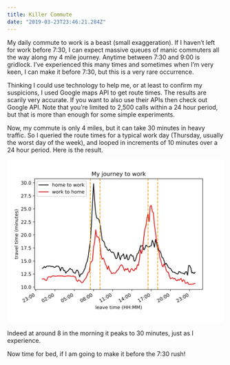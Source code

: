 ```yaml
---
title: Killer Commute
date: "2019-03-23T23:46:21.284Z"
---
```


My daily commute to work is a beast (small exaggeration). If I haven’t left for work before 7:30, I can expect massive queues of manic commuters all the way along my 4 mile journey. Anytime between 7:30 and 9:00 is gridlock. I’ve experienced this many times and sometimes when I’m very keen, I can make it before 7:30, but this is a very rare occurrence.

Thinking I could use technology to help me, or at least to confirm my suspicions, I used Google maps API to get route times. The results are scarily very accurate. If you want to also use their APIs then check out Google API. Note that you’re limited to 2,500 calls within a 24 hour period, but that is more than enough for some simple experiments.

Now, my commute is only 4 miles, but it can take 30 minutes in heavy traffic. So I queried the route times for a typical work day (Thursday, usually the worst day of the week), and looped in increments of 10 minutes over a 24 hour period. Here is the result.

![New setup](./traffic.png)

Indeed at around 8 in the morning it peaks to 30 minutes, just as I experience.

Now time for bed, if I am going to make it before the 7:30 rush!
